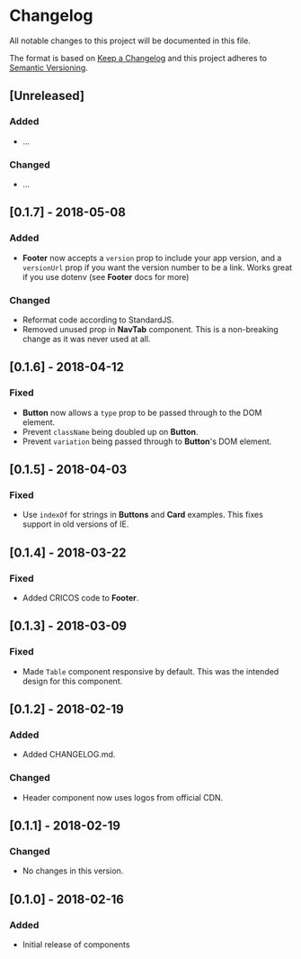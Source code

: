 # Changelog

All notable changes to this project will be documented in this file.

The format is based on [Keep a Changelog](https://keepachangelog.com/en/1.0.0/)
and this project adheres to [Semantic Versioning](https://semver.org/spec/v2.0.0.html).

## [Unreleased]

### Added

* ...

### Changed

* ...

## [0.1.7] - 2018-05-08

### Added

* **Footer** now accepts a `version` prop to include your app version, and
  a `versionUrl` prop if you want the version number to be a link. Works
  great if you use dotenv (see **Footer** docs for more)

### Changed

* Reformat code according to StandardJS.
* Removed unused prop in **NavTab** component. This is a non-breaking change
  as it was never used at all.

## [0.1.6] - 2018-04-12

### Fixed

* **Button** now allows a `type` prop to be passed through to the DOM element.
* Prevent `className` being doubled up on **Button**.
* Prevent `variation` being passed through to **Button**'s DOM element.

## [0.1.5] - 2018-04-03

### Fixed

* Use `indexOf` for strings in **Buttons** and **Card** examples. This fixes support in
  old versions of IE.

## [0.1.4] - 2018-03-22

### Fixed

* Added CRICOS code to **Footer**.

## [0.1.3] - 2018-03-09

### Fixed

* Made `Table` component responsive by default. This was the intended design
  for this component.

## [0.1.2] - 2018-02-19

### Added

* Added CHANGELOG.md.

### Changed

* Header component now uses logos from official CDN.

## [0.1.1] - 2018-02-19

### Changed

* No changes in this version.

## [0.1.0] - 2018-02-16

### Added

* Initial release of components
